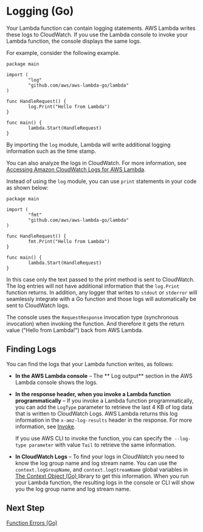 # Logging \(Go\)<a name="go-programming-model-logging"></a>

Your Lambda function can contain logging statements\. AWS Lambda writes these logs to CloudWatch\. If you use the Lambda console to invoke your Lambda function, the console displays the same logs\. 

For example, consider the following example\. 

```
package main
 
import (
        "log"       
        "github.com/aws/aws-lambda-go/lambda"
)
 
func HandleRequest() {
        log.Print("Hello from Lambda")
}
 
func main() {
        lambda.Start(HandleRequest)
}
```

By importing the `log` module, Lambda will write additional logging information such as the time stamp\.

You can also analyze the logs in CloudWatch\. For more information, see [Accessing Amazon CloudWatch Logs for AWS Lambda](monitoring-functions-logs.md)\.

Instead of using the `log` module, you can use `print` statements in your code as shown below:

```
package main
 
import ( 
        "fmt"        
        "github.com/aws/aws-lambda-go/lambda"
)
 
func HandleRequest() {
        fmt.Print("Hello from Lambda")
}
 
func main() {
        lambda.Start(HandleRequest)
}
```

In this case only the text passed to the print method is sent to CloudWatch\. The log entries will not have additional information that the `log.Print` function returns\. In addition, any logger that writes to `stdout` or `stderror` will seamlessly integrate with a Go function and those logs will automatically be sent to CloudWatch logs\. 

The console uses the `RequestResponse` invocation type \(synchronous invocation\) when invoking the function\. And therefore it gets the return value \("Hello from Lambda\!"\) back from AWS Lambda\.

## Finding Logs<a name="go-logging-finding-logs"></a>

You can find the logs that your Lambda function writes, as follows:

+ **In the AWS Lambda console** – The ** Log output** section in the AWS Lambda console shows the logs\. 

+ **In the response header, when you invoke a Lambda function programmatically** – If you invoke a Lambda function programmatically, you can add the `LogType` parameter to retrieve the last 4 KB of log data that is written to CloudWatch Logs\. AWS Lambda returns this log information in the `x-amz-log-results` header in the response\. For more information, see [Invoke](API_Invoke.md)\.

  If you use AWS CLI to invoke the function, you can specify the` --log-type parameter` with value `Tail` to retrieve the same information\.

+ **In CloudWatch Logs** – To find your logs in CloudWatch you need to know the log group name and log stream name\. You can use the `context.logGroupName`, and `context.logStreamName` global variables in [The Context Object \(Go\) ](#go-programming-model-logging) library to get this information\. When you run your Lambda function, the resulting logs in the console or CLI will show you the log group name and log stream name\. 

## Next Step<a name="go-programming-model-next-step-errors"></a>

[Function Errors \(Go\) ](go-programming-model-errors.md)